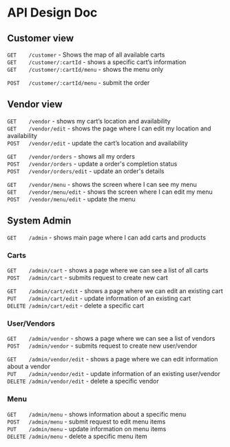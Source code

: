 # API Design Doc

## Customer view

`GET    /customer` - Shows the map of all available carts  
`GET    /customer/:cartId` - shows a specific cart’s information  
`GET    /customer/:cartId/menu` - shows the menu only  

`POST   /customer/:cartId/menu` - submit the order  

## Vendor view

`GET    /vendor` - shows my cart’s location and availability  
`GET    /vendor/edit` - shows the page where I can edit my location and availability  
`POST   /vendor/edit` - update the cart’s location and availability

`GET    /vendor/orders` - shows all my orders  
`POST   /vendor/orders` - update a order's completion status  
`POST   /vendor/orders/edit` - update an order's details  

`GET    /vendor/menu` - shows the screen where I can see my menu  
`GET    /vendor/menu/edit` - shows the screen where I can edit my menu  
`POST   /vendor/menu/edit` - update the menu

## System Admin

`GET    /admin` - shows main page where I can add carts and products  

### Carts

`GET    /admin/cart` - shows a page where we can see a list of all carts  
`POST   /admin/cart` - submits request to create new cart  

`GET    /admin/cart/edit` - shows a page where we can edit an existing cart  
`PUT    /admin/cart/edit` - update information of an existing cart  
`DELETE /admin/cart/edit` - delete a specific cart  

### User/Vendors

`GET    /admin/vendor` - shows a page where we can see a list of vendors  
`POST   /admin/vendor` - submits request to create new user/vendor  

`GET    /admin/vendor/edit` - shows a page where we can edit information about a vendor  
`PUT    /admin/vendor/edit` - update information of an existing user/vendor  
`DELETE /admin/vendor/edit` - delete a specific vendor  

### Menu

`GET    /admin/menu` - shows information about a specific menu  
`POST   /admin/menu` - submit request to edit menu items  
`PUT    /admin/menu` - update information on menu items  
`DELETE /admin/menu` - delete a specific menu item